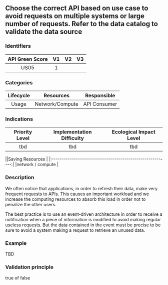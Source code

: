 ## Choose the correct API based on use case to avoid requests on multiple systems or large number of requests. Refer to the data catalog to validate the data source

### Identifiers

| API Green Score |  V1  |  V2  |  V3  |
|:-------:|:----:|:----:|:----:|
|   US05   | 1  |   |      |

### Categories

| Lifecycle |  Resources  |  Responsible  |
|:---------:|:----:|:----:|
| Usage | Network/Compute | API Consumer |

### Indications

| Priority Level |      Implementation Difficulty      |  Ecological Impact Level   |
|:-------------------:|:-------------------------:|:---------------------:|
| tbd | tbd | tbd |

||Saving Resources                                           |
|:----------------------------------------------------------:|
|network / compute   |

### Description

We often notice that applications, in order to refresh their data, make very frequent requests to APIs.
This causes an important workload and we increase the computing resources to absorb this load in order not to penalize the other users.

The best practice is to use an event-driven architecture in order to receive a notification when a piece of information is modified to avoid making regular useless requests. But the data contained in the event must be precise to be sure to avoid a system making a request to retrieve an unused data.



### Example
TBD 

### Validation principle

true of false